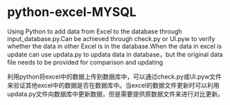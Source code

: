 # python-excel-MYSQL
Using Python to add data from Excel to the database through input_database.py.Can be achieved through check.py or UI.pyw to verify whether the data in other Excel is in the database.When the data in excel is update can use updata.py to updata data in database，but the original data file needs to be provided for comparison and updating

利用python将excel中的数据上传到数据库中，可以通过check.py或UI.pyw文件来验证其他excel中的数据是否在数据库中。当excel的数据文件更新时可以利用updata.py文件向数据库中更新数据，但是需要提供原数据文件来进行对比更新。
